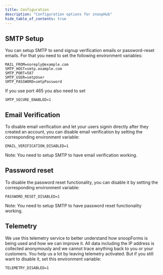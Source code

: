 ```yaml
---
title: Configuration
description: "Configuration options for snoopHub"
hide_table_of_contents: true
---
```


## SMTP Setup

You can setup SMTP to send signup verification emails or password-reset emails. For that you need to set the following environment variables:

```
MAIL_FROM=noreply@example.com
SMTP_HOST=smtp.example.com
SMTP_PORT=587
SMTP_USER=smtpUser
SMTP_PASSWORD=smtpPassword
```

If you use port 465 you also need to set

```
SMTP_SECURE_ENABLED=1
```

## Email Verification

To disable email verification and let your users signin directly after they created an account, you can disable email verification by setting the corresponding environment variable:

```
EMAIL_VERIFICATION_DISABLED=1
```

Note: You need to setup SMTP to have email verification working.

## Password reset

To disable the password reset functionality, you can disable it by setting the corresponding environment variable:

```
PASSWORD_RESET_DISABLED=1
```

Note: You need to setup SMTP to have password reset functionality working.

## Telemetry

We use this telemetry service to better understand how snoopForms is being used and how we can improve it. All data including the IP address is collected anonymously and we cannot trace anything back to you or your customers. You help us a lot by leaving telemetry activated. But if you still want to disable it, set this environment variable:

```
TELEMETRY_DISABLED=1
```
